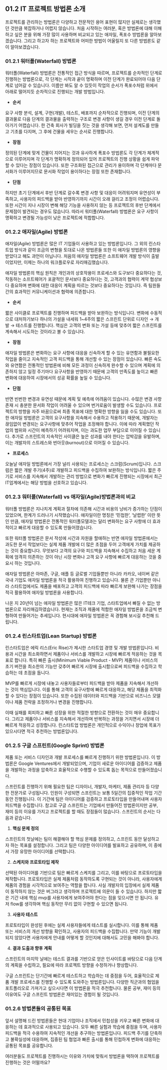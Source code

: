 ## 01.2 IT 프로젝트 방법론 소개

프로젝트를 관리하는 방법론은 다양하고 전문적인 용어 표현이 많지만 실제로는 생각했던 것만큼 복잡하거나 어렵지 않습니다. 처음 시작하는 여러분, 혹은 방법론에 대해 이해하고 싶은 분을 위해 가장 많이 사용하며 비교되고 있는 애자일, 폭포수 방법론을 알아보겠습니다. 그리고 하고자 하는 프로젝트와 어떠한 방법이 어울릴지 또 다른 방법론도 같이 알아보겠습니다.

### 01.2.1 워터폴(Waterfall) 방법론

워터폴(Waterfall) 방법론은 전통적인 접근 방식을 따르며, 프로젝트를 순차적인 단계로 진행하는 방법론으로, 각 단계는 시작과 끝이 명확하며 이전 단계가 완료되어야 다음 단계로 넘어갈 수 있습니다. 이름만 봐도 알 수 있듯이 작업의 순서가 폭포수처럼 위에서 아래로 떨어지듯 순차적으로 진행되는 개발 방법입니다.

- **순서**

요구 사항 분석, 설계, 구현(개발), 테스트, 배포까지 순차적으로 진행되며, 이전 단계의 결과물로 다음 단계의 결과물을 출력하는 구조로 변경 사항이 생길 경우 이전 단계로 돌아가기 어렵습니다. 한 건축 회사가 빌딩을 짓는 것을 생각해 보면, 먼저 설계도를 만들고 기초를 다지며, 그 후에 건물을 세우는 순서로 진행합니다.

- **장점**

정의된 단계에 맞게 건물이 지어지는 것과 유사하게 폭포수 방법론도 각 단계가 체계적으로 이루어지며 각 단계가 명확하게 정의되어 있어 프로젝트의 진행 상황을 쉽게 파악할 수 있다는 장점이 있습니다. 또한 구조화된 접근으로 관리가 용이하며 각 단계마다 문서화가 이루어지므로 문서화 작업이 용이하다는 장점 또한 존재합니다.

- **단점**

하지만 초기 단계에서 후반 단계로 갈수록 변경 사항 및 대응이 어려워지며 유연성이 부족하고, 사용자의 피드백을 받아 반영하기까지 시간이 오래 걸리고 조정이 어렵습니다. 또한 시간이 지나 시장이 변해 해당 기능을 사용하지 않는 등 프로젝트의 후반 단계에서 문제점이 발견되는 경우도 많습니다. 따라서 워터폴(Waterfall) 방법론은 요구 사항이 명확하고 변경될 가능성이 낮은 프로젝트에 적합합니다.

### 01.2.2 애자일(Agile) 방법론

애자일(Agile) 방법론은 많은 IT 기업들이 사용하고 있는 방법론입니다. 그 외의 린스타트업 방식과 같이 조금의 변형을 토대로 나온 방법론들 또한 이 애자일 방법론의 영향을 받았다고 해도 과언이 아닙니다. 처음의 애자일 방법론은 소프트웨어 개발 방식이 출발이었지만, 이제는 하나의 워크플로우로 자리매김했습니다.

애자일 방법론의 핵심 원칙은 개인과의 상호작용이 프로세스와 도구보다 중요하다는 것, 작동하는 소프트웨어가 포괄적인 문서보다 중요하다는 것, 고객과의 협력이 계약 협상보다 중요하며 변화에 대한 대응이 계획을 따르는 것보다 중요하다는 것입니다. 즉 팀원들 간의 효과적인 커뮤니케이션과 협력에 의존합니다.

- **순서**

짧은 사이클로 프로젝트를 진행하며 피드백을 받아 보완하는 방식입니다. 변화에 수동적으로 대처하기보다 하나의 가설을 내세워 1~4주의 짧은 스프린트 단위로 디자인 → 개발 → 테스트를 진행합니다. 핵심은 고객의 변화 또는 가설 등에 맞추어 짧은 스프린트를 계속해서 시도하는 것이라고 볼 수 있습니다.

- **장점**

애자일 방법론은 변화하는 요구 사항에 대응을 신속하게 할 수 있는 유연함과 불필요한 작업을 줄이고 지속적인 고객 피드백을 통해 개선할 수 있는 장점이 있습니다. 빠른 속도와 유연함은 전통적인 방법론에 비해 모든 과정이 신속하게 완수할 수 있으며 계획에 의존하지 않고 일정 주기마다 요구사항을 반영하기 때문에 고객의 만족도를 높이고 빠른 변화에 대응하여 시장에서의 성공 확률을 높일 수 있습니다.

- **단점**

반면 빈번한 변경과 유연성 때문에 계획 및 예측에 어려움이 있습니다. 수많은 변경 사항 존재 시 충분한 문서화 작업이 어려울 수 있으며 번거로움이 발생할 수도 있습니다. 프로젝트의 방향을 자주 바꿈으로써 최종 목표에 대한 명확한 방향을 잃을 수도 있습니다. 또한 애자일 방법론은 고객의 요구사항을 지속해서 수용하고 적용하기 때문에, 개발자는 끊임없이 변경되는 요구사항에 맞추어 작업을 조정해야 합니다. 이에 따라 계획했던 작업의 범위와 시간이 예측하기 어려워지며, 이는 과도한 업무 부담으로 이어질 수 있습니다. 추가로 스프린트의 지속적인 사이클은 높은 성과를 내야 한다는 압박감을 유발하며, 이는 개발자의 스트레스와 번아웃(burnout)으로 이어질 수 있습니다.

- **프로세스**

오늘날 애자일 방법론에서 가장 널리 사용되는 프로세스는 스크럼(Scrum)입니다. 스크럼은 짧은 개발 주기(4주)로 개발하고 피드백을 수집하여 보완하는 방식입니다. 짧은 주기로 서비스를 지속해서 개발하는 관리 방법으로 변화가 빠르게 진행되는 시장에서 최근 IT업계에서는 해당 방법을 선호하고 있습니다.

### 01.2.3 워터폴(Waterfall) vs 애자일(Agile)방법론과의 비교

워터폴 방법론은 지나치게 계획과 절차에 의존해 시간과 비용의 낭비가 증가하는 단점이 있었으며, 한계가 드러나기 시작했습니다. 애자일이란 명칭은 ‘민첩한’, ‘날렵한’ 이란 뜻인 만큼, 애자일 방법론은 전통적인 워터폴모델과는 달리 변화하는 요구 사항에 더 효과적이고 빠르게 대응할 수 있도록 만들어졌습니다.

또한 워터폴 방법론은 문서 작성에 시간과 자원을 할애하는 반면 애자일 방법론에서는 과도한 문서 작업보다는 실제 제품 개발에 더 많은 초점을 두어 고객에게 가치를 제공하는 것이 중요합니다. 무엇보다 고객의 요구와 피드백을 지속해서 수집하고 처음 세운 계획에 엄격히 의존하는 것이 아닌 시장 변화나 고객 요구 사항에 빠르게 대응하는 것을 중요시 하는 것입니다.

애자일 방법론은 아마존, 구글, 애플 등 글로벌 기업들뿐만 아니라 카카오, 네이버 같은 국내 기업도 애자일 방법론을 적극 활용하여 진행하고 있습니다. 물론 큰 기업뿐만 아니라 스타트업에서도 제품을 배포하고 고객의 피드백에 따라 빠르게 보완해 나가는 장점을 적극 활용하여 애자일 방법론을 사용합니다.

나온 지 20년이 넘는 애자일 방법론은 많은 IT테크 기업, 스타트업에서 빠질 수 없는 방법론으로 자리매김하였습니다. 현재는 조직과 제품에 적합한 애자일 방법론을 조금씩 변형하여 만들어가는 추세입니다. 현시대에 애자일 방법론은 꼭 경험해 보시길 추천해 드립니다.


### 01.2.4 린스타트업(Lean Startup) 방법론

린스타트업은 에릭 리스(Eric Rise)가 제시한 스타트업 경영 및 개발 방법론입니다. 비용과 시간을 최소화하면서 제품이나 서비스를 개발하고 시장에 빠르게 적응하는 것을 목표로 합니다. 특히 빠른 출시(Minimum Viable Product - MVP) 제품이나 서비스의 초기 버전을 최소한의 기능만 갖추어 빠르게 시장에 출시함으로써 피드백을 수집하고 학습하는 데 초점을 둡니다.

MVP를 빠르게 시장에 내놓고 사용자들로부터 피드백을 받아 제품을 지속해서 개선하는 것이 핵심입니다. 이를 통해 고객의 요구사항에 빠르게 대응하고, 해당 제품을 최적화할 수 있다는 장점이 있습니다. 또한 수집된 데이터와 피드백을 기반으로 비즈니스 모델이나 제품 전략을 조정하거나 변경을 진행합니다.

이때 실패를 회피하고 빠른 성장을 위한 적절한 방향으로 전환하는 것이 매우 중요합니다. 그리고 제품이나 서비스를 지속해서 개선하며 반복하는 과정을 거치면서 시장에 더 빠르게 적응하고 성장합니다. 린스타트업 방법론은 개인적으로 수익이나 창업에 목표가 있으시다면 적극 추천하는 방법론입니다.

### 01.2.5 구글 스프린트(Google Sprint) 방법론

제품 또는 서비스 디자인과 개발 프로세스를 빠르게 진행하기 위한 방법론입니다. 이 방법론은 Google Ventures에서 개발되었으며, 기업이 새로운 아이디어를 검증하고 제품을 개발하는 과정을 압축하고 효율적으로 수행할 수 있도록 돕는 목적으로 만들어졌습니다. 

스프린트를 진행하기 위해 필요한 팀은 디자이너, 개발자, 마케터, 제품 관리자 등 다양한 전문가로 구성됩니다. 인원이 구성되면 스프린트는 보통 5일간의 집중적인 작업 기간 동안 진행됩니다. 이 기간에 팀은 아이디어를 검증하고 프로토타입을 만들어내며 사용자 피드백을 수집합니다. 참고로 구글 스프린트는 기업에서 만들어진 방법론이지만 공부, 재미 등의 이유를 가지고 프로젝트를 할 때도 장점들이 많습니다. 스프린트의 순서는 다음과 같습니다.

1. **핵심 문제 정의**

스프린트의 첫날에는 팀이 해결해야 할 핵심 문제를 정의하고, 스프린트 동안 달성하고자 하는 목표를 설정합니다. 그리고 팀은 다양한 아이디어를 발표하고 공유하며, 이 중에서 가장 유망한 아이디어를 선택합니다.

2. **스케치와 프로토타입 제작**

선택된 아이디어를 기반으로 팀은 빠르게 스케치를 그리고, 이를 바탕으로 프로토타입을 제작합니다. 프로토타입은 실제 제품처럼 동작하도록 구현되는 것이 아니라, 사용자에게 제품의 경험을 시각적으로 보여주는 역할을 합니다. 사실 개발자의 입장에서 실제 제품이 동작하지 않는 것은 버그라고 생각하며 프로젝트에 의문이 들 수 있습니다. 하지만 짧은 기간 내에 핵심 mvp를 사용자에게 보여주어야 한다는 점을 잊으시면 안 됩니다. 유저 flow를 생각하며 핵심 동작만 무리 없이 구현할 수 있으면 됩니다.

3. **사용자 테스트**

프로토타입이 완성된 후에는 실제 사용자들에게 테스트를 실시합니다. 이를 통해 제품 또는 서비스의 개선 방향을 확인하고, 사용자의 피드백을 수집합니다. 만약 기능이 개발되지 않았다면 사용자에게 안내를 어떻게 할 것인지에 대해서도 고민을 해봐야 합니다.

4. **결과 도출과 향후 계획**

스프린트의 마지막 날에는 테스트 결과를 기반으로 얻은 인사이트를 바탕으로 다음 단계의 계획을 수립하고, 필요에 따라 프로젝트 방향을 수정하거나 향상합니다.

구글 스프린트는 단기간에 빠르게 테스트하고 학습하는 데 중점을 두어, 효율적으로 제품 개발 프로세스를 진행할 수 있도록 도와주는 방법론입니다. 다양한 직군과의 협업을 포트폴리오로 가져가고 싶으시다면 이 방법론을 적극 추천합니다. 물론 공부, 재미 등의 이유여도 구글 스프린트 방법론은 재미있는 경험이 될 것입니다.

### 01.2.6 방법론들의 공통된 목표

앞서 설명해 드린 방법론들은 현대 기업이나 조직에서 민첩성을 키우고 빠른 변화에 대응하는 데 효과적으로 사용되고 있습니다. 모두 빠른 실험과 학습에 중점을 두며, 사용자 피드백을 적극 수용하여 지속적인 개선을 추구하는 방법론입니다. 피드백 주기를 단축하고 불확실성에 대응하며, 집중된 팀 협업과 빠른 출시를 통해 민첩하게 변화에 대응하는 공통된 목표를 공유합니다. 

여러분들도 프로젝트를 진행하시는 이유와 가치에 맞춰서 방법론을 택하여 프로젝트를 진행하는 것은 어떨까요?
